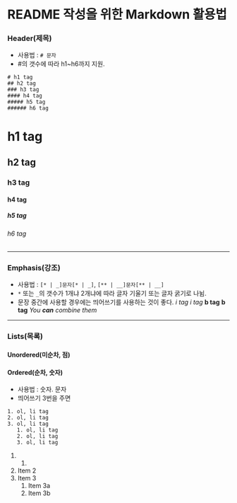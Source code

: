 # README 작성을 위한 Markdown 활용법
### Header(제목)
* 사용법 : ```# 문자```
* #의 갯수에 따라 h1~h6까지 지원.
```
# h1 tag
## h2 tag
### h3 tag
#### h4 tag
##### h5 tag
###### h6 tag
```
# h1 tag
## h2 tag
### h3 tag
#### h4 tag
##### h5 tag
###### h6 tag

***

### Emphasis(강조)
* 사용법 : ```[* | _]문자[* | _]```, ```[** | __]문자[** | __]```
* ```*``` 또는 ```_```의 갯수가 1개냐 2개냐에 따라 글자 기울기 또는 글자 굵기로 나뉨.
* 문장 중간에 사용할 경우에는 띄어쓰기를 사용하는 것이 좋다.
*i tag*
_i tag_
**b tag**
__b tag__
_You **can** combine them_

***

### Lists(목록)
#### Unordered(미순차, 점)

#### Ordered(순차, 숫자)
* 사용법 : 숫자. 문자
* 띄어쓰기 3번을 주면 
```
1. ol, li tag
2. ol, li tag
3. ol, li tag
   1. ol, li tag
   2. ol, li tag
   3. ol, li tag
```
1. <ol><li></li></ol>
2. Item 2
3. Item 3
   1. Item 3a
   2. Item 3b

